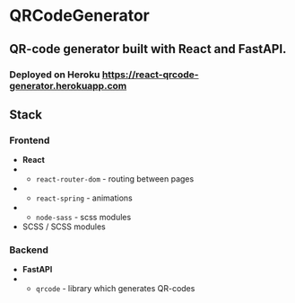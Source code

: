 # QRCodeGenerator
## QR-code generator built with React and FastAPI.

### Deployed on Heroku https://react-qrcode-generator.herokuapp.com

## Stack

### Frontend
* **React**
* * `react-router-dom` - routing between pages
* * `react-spring` - animations
* * `node-sass` - scss modules
* SCSS / SCSS modules 

### Backend
* **FastAPI**
* * `qrcode` - library which generates QR-codes


